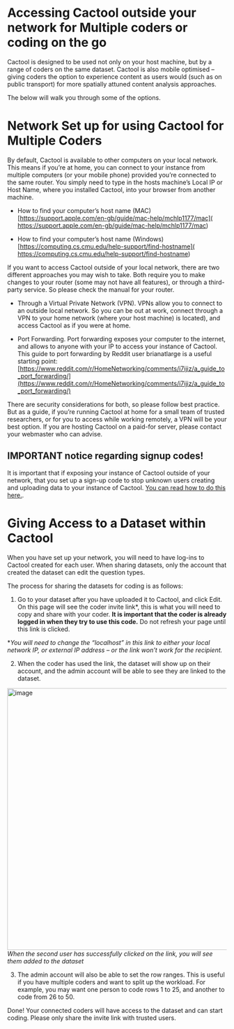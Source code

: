
# Accessing Cactool outside your network for Multiple coders or coding on the go

Cactool is designed to be used not only on your host machine, but by a range of coders on the same dataset. Cactool is also mobile optimised – giving coders the option to experience content as users would (such as on public transport) for more spatially attuned content analysis approaches. 

The below will walk you through some of the options.


# Network Set up for using Cactool for Multiple Coders

By default, Cactool is available to other computers on your local network. This means if you’re at home, you can connect to your instance from multiple computers (or your mobile phone) provided you’re connected to the same router. You simply need to type in the hosts machine’s Local IP or Host Name, where you installed Cactool, into your browser from another machine.

-	How to find your computer’s host name (MAC) [https://support.apple.com/en-gb/guide/mac-help/mchlp1177/mac]( https://support.apple.com/en-gb/guide/mac-help/mchlp1177/mac)

-	How to find your computer’s host name (Windows) [https://computing.cs.cmu.edu/help-support/find-hostname]( https://computing.cs.cmu.edu/help-support/find-hostname)

If you want to access Cactool outside of your local network, there are two different approaches you may wish to take. Both require you to make changes to your router (some may not have all features), or through a third-party service. So please check the manual for your router.

-	Through a Virtual Private Network (VPN). VPNs allow you to connect to an outside local network. So you can be out at work, connect through a VPN to your home network (where your host machine) is located), and access Cactool as if you were at home. 

-	Port Forwarding. Port forwarding exposes your computer to the internet, and allows to anyone with your IP to access your instance of Cactool. This guide to port forwarding by Reddit user brianatlarge  is a useful starting point: [https://www.reddit.com/r/HomeNetworking/comments/i7ijiz/a_guide_to_port_forwarding/](https://www.reddit.com/r/HomeNetworking/comments/i7ijiz/a_guide_to_port_forwarding/)


There are security considerations for both, so please follow best practice. But as a guide, if you’re running Cactool at home for a small team of trusted researchers, or for you to access while working remotely, a VPN will be your best option. If you are hosting Cactool on a paid-for server, please contact your webmaster who can advise.



## **IMPORTANT notice regarding signup codes!**

It is important that if exposing your instance of Cactool outside of your network, that you set up a sign-up code to stop unknown users creating and uploading data to your instance of Cactool. [You can read how to do this here.](https://cactool.github.io/setup/config).




# Giving Access to a Dataset within Cactool

When you have set up your network, you will need to have log-ins to Cactool created for each user.  When sharing datasets, only the account that created the dataset can edit the question types.


The process for sharing the datasets for coding is as follows:
1.	Go to your dataset after you have uploaded it to Cactool, and click Edit. On this page will see the coder invite link*, this is what you will need to copy and share with your coder. **It is important that the coder is already logged in when they try to use this code.** Do not refresh your page until this link is clicked.

**You will need to change the “localhost” in this link to either your local network IP, or external IP address – or the link won’t work for the recipient.*


2.	When the coder has used the link, the dataset will show up on their account, and the admin account will be able to see they are linked to the dataset.   

<picture><img width="600" alt="image" src="https://github.com/cactool/cactool.github.io/assets/11173283/e20b0e23-bec2-4fa2-ad1b-4f2f7e939657"></picture>  
*When the second user has successfully clicked on the link, you will see them added to the dataset*


3.	The admin account will also be able to set the row ranges. This is useful if you have multiple coders and want to split up the workload. For example, you may want one person to code rows 1 to 25, and another to code from 26 to 50.

Done! Your connected coders will have access to the dataset and can start coding. Please only share the invite link with trusted users.
